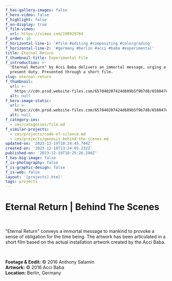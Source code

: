 ```yaml
---
f_has-gallery-images: false
f_hero-video: false
f_highlight: false
f_on-display: true
f_film-vimeo:
  url: https://vimeo.com/190929764
f_order: 16
f_horizontal-line-1: '#film #editing #compositing #colorgrading'
f_horizontal-line-2: '#germany #berlin #acci #baba #experimental'
title: Eternal Return
f_thumbnail-title: Experimental Film
f_introduction: >-
  "Eternal Return" by Acci Baba delivers an immortal message, urging a sense of
  present duty. Presented through a short film.
slug: eternal-return
f_thumbnail:
  url: >-
    https://cdn.prod.website-files.com/657840207424d689b5f9b7d8/658047e7c46facb7f9d2748d_thumbnail.avif
  alt: null
f_hero-image-static:
  url: >-
    https://cdn.prod.website-files.com/657840207424d689b5f9b7d8/658047eaf5a2024c9040bd82_hero.avif
  alt: null
f_category-ies:
  - cms/categories/film.md
f_similar-projects:
  - cms/projects/code-of-silence.md
  - cms/projects/genesis-behind-the-scenes.md
updated-on: '2023-12-19T10:24:45.744Z'
created-on: '2023-12-18T13:24:05.232Z'
published-on: '2023-12-19T10:25:26.290Z'
f_has-big-image: false
f_is-photography: false
f_is-graphic-design: false
f_is-web: false
layout: '[projects].html'
tags: projects
---
```


Eternal Return | Behind The Scenes
==================================

‍

"Eternal Return" conveys a immortal message to mankind to provoke a sense of obligation for the time being. The artwork has been articulated in a short film based on the actual installation artwork created by the Acci Baba.

‍  

**Footage & Eedit:** © 2016 Anthony Salamin  
**Artwork:** © 2016 Acci Baba  
**Location:** Berlin, Germany
